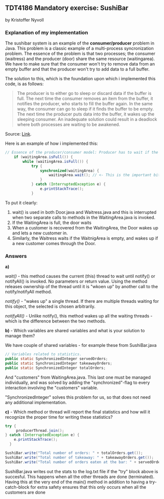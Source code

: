 ## TDT4186 Mandatory exercise: SushiBar 

by Kristoffer Nyvoll



### Explanation of my implementation

The sushibar system is an example of the **consumer/producer** problem in Java. This problem is a classic example of a multi-process syncronization problem. The essence of the problem is that two processes; the consumer (waitress) and the producer (door) share the same resource (waitingarea). We have to make sure that the consumer won't try to remove data from an empty buffer and that the producer won't try to add data to a full buffer.  

The solution to this, which is the foundation upon which i implemented this code, is as follows: 

> The producer is to either go to sleep or discard data if the buffer is  full. The next time the consumer removes an item from the buffer, it  notifies the producer, who starts to fill the buffer again. In the same way, the consumer can go to sleep if it finds the buffer to  be empty. The next time the producer puts data into the buffer, it wakes up the sleeping consumer.
> An inadequate solution could result in a deadlock where both processes are waiting to be awakened.

Source: [Link](https://www.geeksforgeeks.org/producer-consumer-solution-using-threads-java/). 

Here is an example of how i implemented this: 

```java
// Essence of the producer/consumer model: Producer has to wait if the shared resource is full
	if (waitingArea.isFull()) {
		while (waitingArea.isFull()) {
			try {
				synchronized(waitingArea) {
					waitingArea.wait(); // <- This is the important bit
                }
            } catch (InterruptedException e) {
                e.printStackTrace();
            }
```

To put it clearly: 

1. wait() is used in both Door.java and Waitress.java and this is interrupted when two separate calls to methods in the WaitingArea.java is invoked. 
2. If the WaitingArea is full, the door waits
3. When a customer is recovered from the WaitingArea, the Door wakes up and lets a new customer in.
4. Similarly, the Waitress waits if the WaitnigArea is empty, and wakes up if a new customer comes through the Door. 



### Answers

**a)**

 *wait()* - this method causes the current (this) thread to wait until notify() or notifyAll() is invoked. No parameters or return value. Using the method releases ownership of the thread until it is "wkoen up" by another call to the notify/notifyAll method.  

*notify()* - "wakes up" a single thread. If there are multiple threads waiting for this object, the selected is chosen arbitrarily. 

*notifyAll()* - Unlike notify(), this method wakes up all the waiting threads - which is the difference between the two methods. 



**b)** - Which variables are shared variables and what is your solution to manage them?

We have couple of shared variables - for example these from SushiBar.java

```java
// Variables related to statistics.
public static SynchronizedInteger servedOrders;
public static SynchronizedInteger takeawayOrders;
public static SynchronizedInteger totalOrders;
```

And "customers" from WaitingArea.java. This last one must be managed individually, and was solved by adding the "synchronized"-flag to every interaction involving the "customers" variable. 

"SynchronizedInteger" solves this problem for us, so that does not need any additional implementation. 



**c)** - Which method or thread will report the final statistics and how will it recognize the proper time for writing these statistics?

```java
try {
     producerThread.join();
} catch (InterruptedException e) {
    e.printStackTrace();
  }

SushiBar.write("Total number of orders: " + totalOrders.get());
SushiBar.write("Total number of takeaway: " + takeawayOrders.get());
SushiBar.write("Total number of orders eaten at the bar: " + servedOrders.get());
```

SushiBar.java writes out the stats to the log.txt file if the "try" block above is succesful. This happens when all the other threads are done (terminated). Having this at the very end of the main() method in addition to having a try-catch-block for extra safety ensures that this only occurs when all the customers are done





